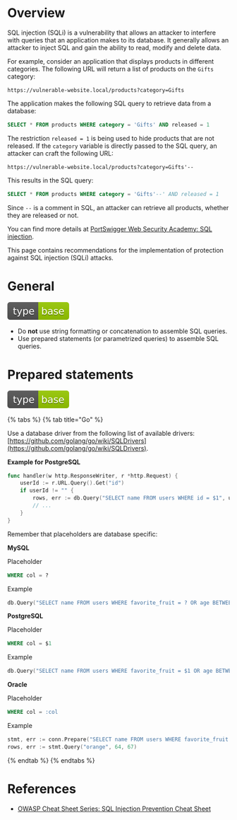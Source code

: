 # Overview

SQL injection (SQLi) is a vulnerability that allows an attacker to interfere with queries that an application makes to its database. It generally allows an attacker to inject SQL and gain the ability to read, modify and delete data.

For example, consider an application that displays products in different categories. The following URL will return a list of products on the `Gifts` category:

```
https://vulnerable-website.local/products?category=Gifts
```

The application makes the following SQL query to retrieve data from a database:

```sql
SELECT * FROM products WHERE category = 'Gifts' AND released = 1
```

The restriction `released = 1` is being used to hide products that are not released. If the `category` variable is directly passed to the SQL query, an attacker can craft the following URL:

```
https://vulnerable-website.local/products?category=Gifts'--
```

This results in the SQL query:

```sql
SELECT * FROM products WHERE category = 'Gifts'--' AND released = 1
```

Since `--` is a comment in SQL, an attacker can retrieve all products, whether they are released or not.

You can find more details at [PortSwigger Web Security Academy: SQL injection](https://portswigger.net/web-security/sql-injection).

This page contains recommendations for the implementation of protection against SQL injection (SQLi) attacks.

# General

<div align="left">
<img src="/.gitbook/assets/type-base-icon.svg">
</div>

- Do **not** use string formatting or concatenation to assemble SQL queries.
- Use prepared statements (or parametrized queries) to assemble SQL queries.

# Prepared statements

<div align="left">
<img src="/.gitbook/assets/type-base-icon.svg">
</div>

{% tabs %}
{% tab title="Go" %}

Use a database driver from the following list of available drivers: [https://github.com/golang/go/wiki/SQLDrivers](https://github.com/golang/go/wiki/SQLDrivers).

**Example for PostgreSQL**

```go
func handler(w http.ResponseWriter, r *http.Request) {
    userId := r.URL.Query().Get("id")
    if userId != "" {
        rows, err := db.Query("SELECT name FROM users WHERE id = $1", userId)
        // ...
    }
}
```

Remember that placeholders are database specific:

**MySQL**

Placeholder

```sql
WHERE col = ?
```

Example

```go
db.Query("SELECT name FROM users WHERE favorite_fruit = ? OR age BETWEEN ? AND ?", "orange", 64, 67)
```

**PostgreSQL**

Placeholder

```sql
WHERE col = $1
```

Example

```go
db.Query("SELECT name FROM users WHERE favorite_fruit = $1 OR age BETWEEN $2 AND $3", "orange", 64, 67)
```

**Oracle**

Placeholder

```sql
WHERE col = :col
```

Example

```go
stmt, err := conn.Prepare("SELECT name FROM users WHERE favorite_fruit = :1 OR age BETWEEN :2 AND :3")
rows, err := stmt.Query("orange", 64, 67)
```
{% endtab %}
{% endtabs %}

# References

- [OWASP Cheat Sheet Series: SQL Injection Prevention Cheat Sheet](https://cheatsheetseries.owasp.org/cheatsheets/SQL_Injection_Prevention_Cheat_Sheet.html)
